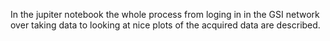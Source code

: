 In the jupiter notebook the whole process from loging in in the GSI network over taking data to looking at nice plots of the acquired data are described.
